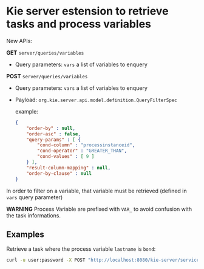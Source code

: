 # Kie server estension to retrieve tasks and process variables

New APIs:

**GET** `server/queries/variables`

- Query parameters: `vars` a list of variables to enquery

**POST** `server/queries/variables`

- Query parameters: `vars` a list of variables to enquery
- Payload: `org.kie.server.api.model.definition.QueryFilterSpec`

    example:

    ```json
    {
        "order-by" : null,
        "order-asc" : false,
        "query-params" : [ {
            "cond-column" : "processinstanceid",
            "cond-operator" : "GREATER_THAN",
            "cond-values" : [ 9 ]
        } ],
        "result-column-mapping" : null,
        "order-by-clause" : null
    }
    ```

In order to filter on a variable, that variable must be retrieved (defined in `vars` query parameter)

**WARNING** Process Variable are prefixed with `VAR_` to avoid confusion with the task informations.

## Examples

Retrieve a task where the process variable `lastname` is `bond`:

```sh
curl -u user:password -X POST "http://localhost:8080/kie-server/services/rest/server/queries/variables?vars=name&vars=lastname" -H "accept: application/json" -H "content-type: application/json" -d "{ \"order-by\" : null, \"order-asc\" : false, \"query-params\" : [ { \"cond-column\" : \"var_lastname\", \"cond-operator\" : \"EQUALS_TO\", \"cond-values\" : [ \"bond\" ] } ], \"result-column-mapping\" : null, \"order-by-clause\" : null}"
```